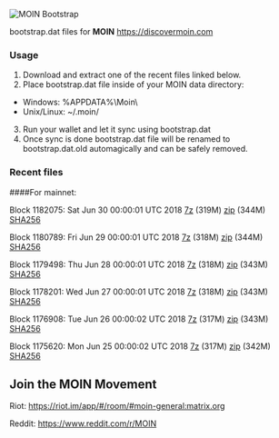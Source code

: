 ![MOIN Bootstrap](https://i.imgur.com/KjM1jMp.jpg)

bootstrap.dat files for **MOIN** https://discovermoin.com

### Usage

1. Download and extract one of the recent files linked below.
2. Place bootstrap.dat file inside of your MOIN data directory:
 - Windows: %APPDATA%\Moin\
 - Unix/Linux: ~/.moin/
3. Run your wallet and let it sync using bootstrap.dat
4. Once sync is done bootstrap.dat file will be renamed to bootstrap.dat.old automagically and can be safely removed.


### Recent files

####For mainnet:

Block 1182075: Sat Jun 30 00:00:01 UTC 2018 [7z](https://transfer.sh/ooOQx/bootstrap.dat.20180630.7z) (319M) [zip](https://transfer.sh/1BxbG/bootstrap.dat.20180630.zip) (344M) [SHA256](https://transfer.sh/EpGy9/sha256.txt)

Block 1180789: Fri Jun 29 00:00:01 UTC 2018 [7z](https://transfer.sh/Y3msn/bootstrap.dat.20180629.7z) (318M) [zip](https://transfer.sh/g6nWU/bootstrap.dat.20180629.zip) (344M) [SHA256](https://transfer.sh/PR8Kg/sha256.txt)

Block 1179498: Thu Jun 28 00:00:01 UTC 2018 [7z](https://transfer.sh/NH4iF/bootstrap.dat.20180628.7z) (318M) [zip](https://transfer.sh/tyQYP/bootstrap.dat.20180628.zip) (343M) [SHA256](https://transfer.sh/Wpigo/sha256.txt)

Block 1178201: Wed Jun 27 00:00:01 UTC 2018 [7z](https://transfer.sh/16chug/bootstrap.dat.20180627.7z) (318M) [zip](https://transfer.sh/r6ojG/bootstrap.dat.20180627.zip) (343M) [SHA256](https://transfer.sh/Bi7pE/sha256.txt)

Block 1176908: Tue Jun 26 00:00:02 UTC 2018 [7z](https://transfer.sh/pZtb5/bootstrap.dat.20180626.7z) (317M) [zip](https://transfer.sh/PSQe4/bootstrap.dat.20180626.zip) (343M) [SHA256](https://transfer.sh/3yGFZ/sha256.txt)

Block 1175620: Mon Jun 25 00:00:02 UTC 2018 [7z](https://transfer.sh/kvY2K/bootstrap.dat.20180625.7z) (317M) [zip](https://transfer.sh/11yHCa/bootstrap.dat.20180625.zip) (342M) [SHA256](https://transfer.sh/4IMhY/sha256.txt)

## Join the MOIN Movement

Riot: https://riot.im/app/#/room/#moin-general:matrix.org

Reddit: https://www.reddit.com/r/MOIN
